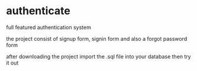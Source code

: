 # authenticate
full featured authentication system

the project consist of signup form, signin form and also a forgot password form

after downloading the project import the .sql file into your database
then try it out
